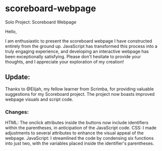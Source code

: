 # scoreboard-webpage
Solo Project: Scoreboard Webpage

Hello,

I am enthusiastic to present the scoreboard webpage I have constructed entirely from the ground up. JavaScript has transformed this process into a truly engaging experience, and developing an interactive webpage has been exceptionally satisfying. Please don't hesitate to provide your thoughts, and I appreciate your exploration of my creation!

## Update:
Thanks to @Elijah, my fellow learner from Scrimba, for providing valuable suggestions for my Scoreboard project. The project now boasts improved webpage visuals and script code.

### Changes:
HTML: The onclick attributes inside the buttons now include identifiers within the parentheses, in anticipation of the JavaScript code.
CSS: I made adjustments to several attributes to enhance the visual appeal of the webpage.
JavaScript: I streamlined the code by condensing six functions into just two, with the variables placed inside the identifier's parentheses.
